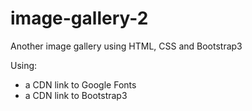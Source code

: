 # image-gallery-2
Another image gallery using HTML, CSS and Bootstrap3

Using:
- a CDN link to Google Fonts
- a CDN link to Bootstrap3
